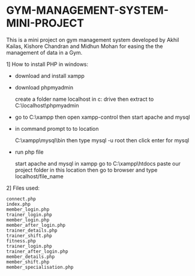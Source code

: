 # GYM-MANAGEMENT-SYSTEM-MINI-PROJECT

This is a mini project on gym management system developed by Akhil Kailas, Kishore Chandran and Midhun Mohan for easing the the management of data in a Gym. 



1] How to install PHP in windows:

- download and install xampp

- download phpmyadmin

	create a folder name localhost in c: drive then extract to C:\localhost\phpmyadmin

- go to C:\xampp then open xampp-control then start apache and mysql

- in command prompt to to location

	C:\xampp\mysql\bin
	then type mysql -u root
	then click enter for mysql

- run php file
	
	start apache and mysql in xampp
	go to C:\xampp\htdocs
	paste our project folder in this location
	then go to browser and type
	localhost/file_name
	

2] Files used:

	connect.php
	index.php
	member_login.php
	trainer_login.php
	member_login.php
	member_after_login.php
	trainer_details.php
	trainer_shift.php
	fitness.php
	trainer_login.php
	trainer_after_login.php
	member_details.php
	member_shift.php
	member_specialisation.php